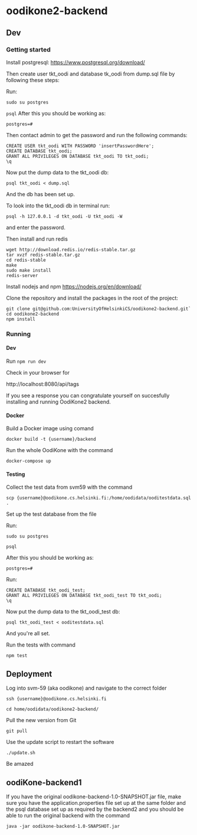 # oodikone2-backend

## Dev

### Getting started

Install postgresql:
https://www.postgresql.org/download/

Then create user tkt_oodi and database tk_oodi from dump.sql file by following these steps: 

Run:

`sudo su postgres`

`psql`
After this you should be working as:

`postgres=#` 

Then contact admin to get the password and run the following commands: 

```
CREATE USER tkt_oodi WITH PASSWORD 'insertPasswordHere';
CREATE DATABASE tkt_oodi;
GRANT ALL PRIVILEGES ON DATABASE tkt_oodi TO tkt_oodi;
\q
```
Now put the dump data to the tkt_oodi db: 

`psql tkt_oodi < dump.sql`

And the db has been set up.

To look into the tkt_oodi db in terminal run:

`psql -h 127.0.0.1 -d tkt_oodi -U tkt_oodi -W`

and enter the password.

Then install and run redis

```
wget http://download.redis.io/redis-stable.tar.gz
tar xvzf redis-stable.tar.gz
cd redis-stable
make
sudo make install
redis-server
```

Install nodejs and npm
https://nodejs.org/en/download/

Clone the repository and install the packages in the root of the project:

```
git clone git@github.com:UniversityOfHelsinkiCS/oodikone2-backend.git`
cd oodikone2-backend
npm install
```

### Running 

#### Dev

Run `npm run dev`

Check in your browser for

http://localhost:8080/api/tags

If you see a response you can congratulate yourself on succesfully installing and running OodiKone2 backend.

#### Docker

Build a Docker image using comand 

`docker build -t {username}/backend`

Run the whole OodiKone with the command 

`docker-compose up`

#### Testing

Collect the test data from svm59  with the command

`scp {username}@oodikone.cs.helsinki.fi:/home/oodidata/ooditestdata.sql .`

Set up the test database from the file

Run:

`sudo su postgres`

`psql`

After this you should be working as:

`postgres=#` 

Run: 

```
CREATE DATABASE tkt_oodi_test;
GRANT ALL PRIVILEGES ON DATABASE tkt_oodi_test TO tkt_oodi;
\q
```
Now put the dump data to the tkt_oodi_test db: 

`psql tkt_oodi_test < ooditestdata.sql`

And you're all set. 

Run the tests with command

`npm test`

## Deployment

Log into svm-59 (aka oodikone) and navigate to the correct folder

`ssh {username}@oodikone.cs.helsinki.fi`

`cd home/oodidata/oodikone2-backend/`

Pull the new version from Git

`git pull`

Use the update script to restart the software

`./update.sh`

Be amazed

## oodiKone-backend1

If you have the original oodikone-backend-1.0-SNAPSHOT.jar file, make sure you have the application.properties file set up at the same folder and the psql database set up as required by the backend2 and you should be able to run the original backend with the command

`java -jar oodikone-backend-1.0-SNAPSHOT.jar`
